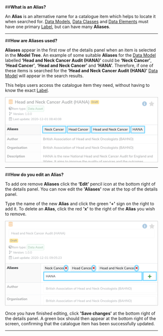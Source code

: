##**What is an Alias?**

An **Alias** is an alternative name for a catalogue item which helps to locate it when searched for. [Data Models](../data-model/data-model.md), [Data Classes](../data-class/data-class.md) and [Data Elements](../data-element/data-element.md) must have one primary [Label](../label/label.md), but can have many **Aliases**. 

---

##**How are Aliases used?**

**Aliases** appear in the first row of the details panel when an item is selected in the **Model Tree**. An example of some suitable **Aliases** for the [Data Model](../data-model/data-model.md) labelled **‘Head and Neck Cancer Audit (HANA)’** could be **‘Neck Cancer’**, **‘Head Cancer’**, **‘Head and Neck Cancer’** and **‘HANA’**. Therefore, if one of these items is searched for the **‘Head and Neck Cancer Audit (HANA)’** [Data Model](../data-model/data-model.md) will appear in the search results. 

This helps users access the catalogue item they need, without having to know the exact [Label](../label/label.md).
 
![Aliases in detail panel highlighted](alias-example.png)

---

##**How do you edit an Alias?**

To add ore remove **Aliases** click the **‘Edit’** pencil icon at the bottom right of the details panel. You can now edit the **'Aliases'** row at the top of the details panel.  

Type the name of the new **Alias** and click the green **'+'** sign on the right to add it. To delete an **Alias**, click the red **'x'** to the right of the **Alias** you wish to remove. 

![Edit view of Aliases in details panel](edit-alias.png)

Once you have finished editing, click **'Save changes'** at the bottom right of the details panel. A green box should then appear at the bottom right of the screen, confirming that the catalogue item has been successfully updated.

---